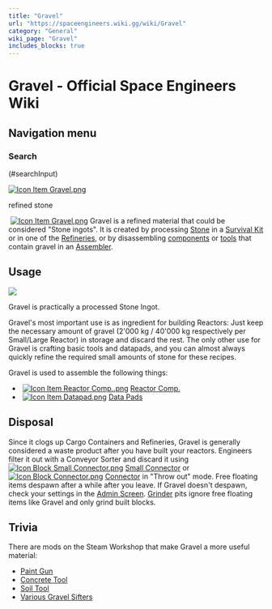 ```yaml
---
title: "Gravel"
url: "https://spaceengineers.wiki.gg/wiki/Gravel"
category: "General"
wiki_page: "Gravel"
includes_blocks: true
---
```


# Gravel - Official Space Engineers Wiki

## Navigation menu

### Search

(#searchInput)

[![Icon Item Gravel.png](https://spaceengineers.wiki.gg/images/thumb/Icon_Item_Gravel.png/100px-Icon_Item_Gravel.png?a39670)](https://spaceengineers.wiki.gg/wiki/File:Icon_Item_Gravel.png)

refined stone

 [![Icon Item Gravel.png](https://spaceengineers.wiki.gg/images/thumb/Icon_Item_Gravel.png/21px-Icon_Item_Gravel.png?a39670)](https://spaceengineers.wiki.gg/wiki/Gravel "Gravel") Gravel is a refined material that could be considered "Stone ingots". It is created by processing [Stone](https://spaceengineers.wiki.gg/wiki/Stone "Stone") in a [Survival Kit](https://spaceengineers.wiki.gg/wiki/Survival_Kit "Survival Kit") or in one of the [Refineries](https://spaceengineers.wiki.gg/wiki/Refinery "Refinery"), or by disassembling [components](https://spaceengineers.wiki.gg/wiki/Component "Component") or [tools](https://spaceengineers.wiki.gg/wiki/Tool "Tool") that contain gravel in an [Assembler](https://spaceengineers.wiki.gg/wiki/Assembler "Assembler").

## Usage

[![](https://spaceengineers.wiki.gg/images/thumb/Gravel_Stone_Ingot.png/320px-Gravel_Stone_Ingot.png?129511)](https://spaceengineers.wiki.gg/wiki/File:Gravel_Stone_Ingot.png)

Gravel is practically a processed Stone Ingot.

Gravel's most important use is as ingredient for building Reactors: Just keep the necessary amount of gravel (2'000 kg / 40'000 kg respectively per Small/Large Reactor) in storage and discard the rest. The only other use for Gravel is crafting basic tools and datapads, and you can almost always quickly refine the required small amounts of stone for these recipes.

Gravel is used to assemble the following things:

*    [![Icon Item Reactor Comp..png](https://spaceengineers.wiki.gg/images/thumb/Icon_Item_Reactor_Comp..png/21px-Icon_Item_Reactor_Comp..png?a4057b)](https://spaceengineers.wiki.gg/wiki/Reactor_Comp. "Reactor Comp.") [Reactor Comp.](https://spaceengineers.wiki.gg/wiki/Reactor_Comp. "Reactor Comp.")
*    [![Icon Item Datapad.png](https://spaceengineers.wiki.gg/images/thumb/Icon_Item_Datapad.png/21px-Icon_Item_Datapad.png?1de545)](https://spaceengineers.wiki.gg/wiki/Data_Pads "Data Pads") [Data Pads](https://spaceengineers.wiki.gg/wiki/Data_Pads "Data Pads")

## Disposal

Since it clogs up Cargo Containers and Refineries, Gravel is generally considered a waste product after you have built your reactors. Engineers filter it out with a Conveyor Sorter and discard it using  [![Icon Block Small Connector.png](https://spaceengineers.wiki.gg/images/thumb/Icon_Block_Small_Connector.png/21px-Icon_Block_Small_Connector.png?a2278e)](https://spaceengineers.wiki.gg/wiki/Small_Connector "Small Connector") [Small Connector](https://spaceengineers.wiki.gg/wiki/Small_Connector "Small Connector") or  [![Icon Block Connector.png](https://spaceengineers.wiki.gg/images/thumb/Icon_Block_Connector.png/21px-Icon_Block_Connector.png?30a126)](https://spaceengineers.wiki.gg/wiki/Connector "Connector") [Connector](https://spaceengineers.wiki.gg/wiki/Connector "Connector") in "Throw out" mode. Free floating items despawn after a while after you leave. If Gravel doesn't despawn, check your settings in the [Admin Screen](https://spaceengineers.wiki.gg/wiki/Admin_Screen "Admin Screen"). [Grinder](https://spaceengineers.wiki.gg/wiki/Grinder_Block "Grinder Block") pits ignore free floating items like Gravel and only grind built blocks.

## Trivia

There are mods on the Steam Workshop that make Gravel a more useful material:

*   [Paint Gun](https://steamcommunity.com/sharedfiles/filedetails/?id=500818376)
*   [Concrete Tool](https://steamcommunity.com/sharedfiles/filedetails/?id=396679430)
*   [Soil Tool](https://steamcommunity.com/workshop/browse/?appid=244850&searchtext=soil+tool&childpublishedfileid=0&browsesort=textsearch&section=items&requiredtags%5B%5D=Mod&created_date_range_filter_start=0&created_date_range_filter_end=0&updated_date_range_filter_start=0&updated_date_range_filter_end=0)
*   [Various Gravel Sifters](https://steamcommunity.com/workshop/browse/?appid=244850&searchtext=gravel+sifter&childpublishedfileid=0&browsesort=trend&section=readytouseitems&requiredtags%5B%5D=Mod&created_date_range_filter_start=0&created_date_range_filter_end=0&updated_date_range_filter_start=0&updated_date_range_filter_end=0)